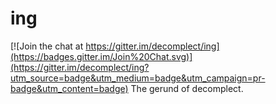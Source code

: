 # ing

[![Join the chat at https://gitter.im/decomplect/ing](https://badges.gitter.im/Join%20Chat.svg)](https://gitter.im/decomplect/ing?utm_source=badge&utm_medium=badge&utm_campaign=pr-badge&utm_content=badge)
The gerund of decomplect.
